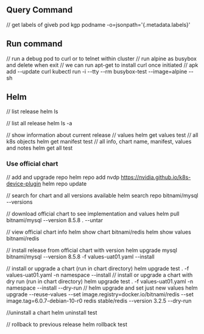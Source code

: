 ## Query Command

// get labels of giveb pod
kgp podname -o=jsonpath='{.metadata.labels}'

## Run command

// run a debug pod to curl or to telnet within cluster
// run alpine as busybox and delete when exit
// we can run apt-get to install curl once initiated
// apk add --update curl 
kubectl run -i --tty --rm busybox-test --image=alpine -- sh


## Helm

// list release
helm ls 

// list all release
helm ls -a

// show information about current release
// values
helm get values test
// all k8s objects
helm get manifest test
// all info, chart name, manifest, values and notes
helm get all test

### Use official chart

// add and upgrade repo
helm repo add nvdp https://nvidia.github.io/k8s-device-plugin
helm repo update

// search  for chart and all versions available
helm search repo bitnami/mysql --versions

// download official chart to see implementation and values
helm pull bitnami/mysql --version 8.5.8 . --untar

// view official chart info
helm show chart bitnami/redis
helm show values bitnami/redis


// install release from official chart with version
helm upgrade mysql bitnami/mysql --version 8.5.8 -f values-uat01.yaml --install

// install or upgrade a chart (run in chart directory)
helm upgrade test . -f values-uat01.yaml -n namespace --install
// install or upgrade a chart with dry run (run in chart directory)
helm upgrade test . -f values-uat01.yaml -n namespace --install --dry-run
// helm upgrade and set just new values
helm upgrade --reuse-values --set image.registry=docker.io/bitnami/redis --set image.tag=6.0.7-debian-10-r0  redis stable/redis --version 3.2.5  --dry-run

//uninstall a chart
helm uninstall test

// rollback to previous release
helm rollback test